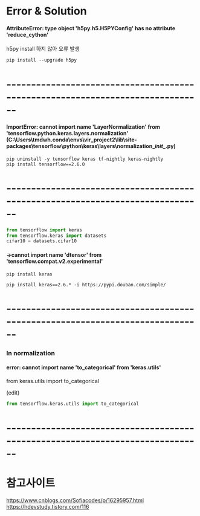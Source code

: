 
# Error & Solution
#### AttributeError: type object 'h5py.h5.H5PYConfig' has no attribute '__reduce_cython__'

h5py install 하지 않아 오류 발생 
```anaconda
pip install --upgrade h5py
```


# ------------------------------------------------------------------------------


#### ImportError: cannot import name 'LayerNormalization' from 'tensorflow.python.keras.layers.normalization' (C:\Users\tmdwh\.conda\envs\vir_project2\lib\site-packages\tensorflow\python\keras\layers\normalization\__init__.py)

```anaconda
pip uninstall -y tensorflow keras tf-nightly keras-nightly
pip install tensorflow==2.6.0
```


# ------------------------------------------------------------------------------


```python
from tensorflow import keras
from tensorflow.keras import datasets
cifar10 = datasets.cifar10 
```
#### ->cannot import name 'dtensor' from 'tensorflow.compat.v2.experimental'

```anaconda
pip install keras
```



```anaconda
pip install keras==2.6.* -i https://pypi.douban.com/simple/
```

# ------------------------------------------------------------------------------


### In normalization
#### error: cannot import name 'to_categorical' from 'keras.utils'
from keras.utils import to_categorical

(edit)
```python
from tensorflow.keras.utils import to_categorical
```

# ------------------------------------------------------------------------------


# 참고사이트 
https://www.cnblogs.com/Sofiacodes/p/16295957.html
https://hdevstudy.tistory.com/116


